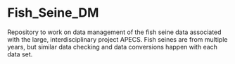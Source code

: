 # Fish_Seine_DM
Repository to work on data management of the fish seine data associated with the large, interdisciplinary project APECS. Fish seines are from multiple years, but similar data checking and data conversions happen with each data set. 
